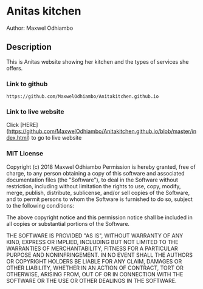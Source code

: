 # Anitas kitchen

Author: Maxwel Odhiambo

## Description
This is Anitas website showing her kitchen and the types of services she offers.

### Link to github
``````````````````````````````````````````````````````
https://github.com/MaxwelOdhiambo/Anitakitchen.github.io
``````````````````````````````````````````````````````
### Link to live website
Click [HERE] (https://github.com/MaxwelOdhiambo/Anitakitchen.github.io/blob/master/index.html) to go to live website

### MIT License
Copyright (c) 2018 Maxwel Odhiambo
Permission is hereby granted, free of charge, to any person obtaining a copy
of this software and associated documentation files (the "Software"), to deal
in the Software without restriction, including without limitation the rights
to use, copy, modify, merge, publish, distribute, sublicense, and/or sell
copies of the Software, and to permit persons to whom the Software is
furnished to do so, subject to the following conditions:

The above copyright notice and this permission notice shall be included in all
copies or substantial portions of the Software.

THE SOFTWARE IS PROVIDED "AS IS", WITHOUT WARRANTY OF ANY KIND, EXPRESS OR
IMPLIED, INCLUDING BUT NOT LIMITED TO THE WARRANTIES OF MERCHANTABILITY,
FITNESS FOR A PARTICULAR PURPOSE AND NONINFRINGEMENT. IN NO EVENT SHALL THE
AUTHORS OR COPYRIGHT HOLDERS BE LIABLE FOR ANY CLAIM, DAMAGES OR OTHER
LIABILITY, WHETHER IN AN ACTION OF CONTRACT, TORT OR OTHERWISE, ARISING FROM,
OUT OF OR IN CONNECTION WITH THE SOFTWARE OR THE USE OR OTHER DEALINGS IN THE
SOFTWARE.
